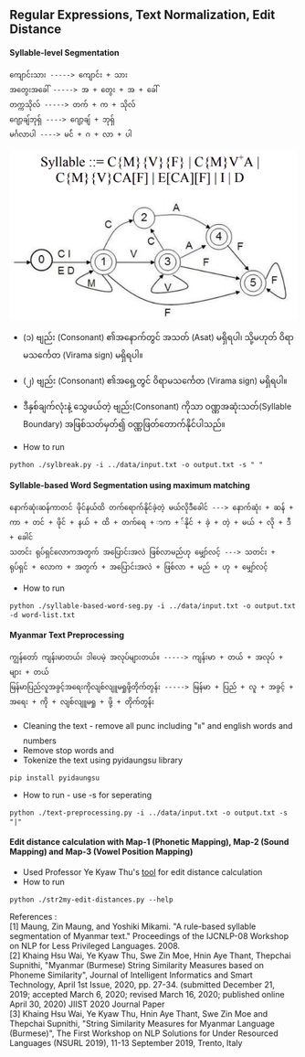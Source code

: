 ## Regular Expressions, Text Normalization, Edit Distance

#### Syllable-level Segmentation

```text
ကျောင်းသား -----> ကျောင်း + သား 
အတွေးအခေါ် -----> အ + တွေး + အ + ခေါ်
တက္ကသိုလ် -----> တက် + က + သိုလ် 
ဂျော့ချ်ဘုရှ် ----> ဂျော့ချ် + ဘုရှ်  
မင်္ဂလာပါ ----> မင်် + ဂ + လာ + ပါ
```
![syllable_structure](syllable-structure.png)
- (၁) ဗျည်း (Consonant) ၏အနောက်တွင် အသတ် (Asat) မရှိရပါ၊ သို့မဟုတ် ဝိရာမသင်္ကေတ (Virama sign) မရှိရပါ။
- (၂) ဗျည်း (Consonant) ၏အရှေ့တွင် ဝိရာမသင်္ကေတ (Virama sign) မရှိရပါ။
- ဒီနှစ်ချက်လုံးနဲ့ ​သွေဖယ်​တဲ့ ဗျည်း(Consonant) ကိုသာ ဝဏ္ဏအဆုံးသတ်(Syllable Boundary) အဖြစ်သတ်မှတ်၍ ဝဏ္ဏဖြတ်​တောက်နိုင်ပါသည်။

- How to run
```{r, engine='bash', count_lines}
python ./sylbreak.py -i ../data/input.txt -o output.txt -s " "
```
#### Syllable-based Word Segmentation using maximum matching

```text
နောက်ဆုံးဆန်ကာတင် ဖိုင်နယ်ထိ တက်ရောက်နိုင်ခဲ့တဲ့ မယ်လိုဒီခေါင် ---> နောက်ဆုံး + ဆန် + ကာ + တင် + ဖိုင် + နယ် + ထိ + တက်ရေ + ာက + ်နိုင် + ခဲ့ + တဲ့ + မယ် + လို + ဒီ + ခေါင် 
သတင်း ရုပ်ရှင်လောကအတွက် အပြောင်းအလဲ ဖြစ်လာမည်ဟု မျှော်လင့် ---> သတင်း + ရုပ်ရှင် + လောက + အတွက် + အပြောင်းအလဲ + ဖြစ်လာ + မည် + ဟု + မျှော်လင့်
```

- How to run
```{r, engine='bash', count_lines}
python ./syllable-based-word-seg.py -i ../data/input.txt -o output.txt -d word-list.txt
```


#### Myanmar Text Preprocessing

```text
ကျွန်တော် ကျန်းမာတယ်၊ ဒါပေမဲ့ အလုပ်များတယ်။ -----> ကျန်းမာ + တယ် + အလုပ် + များ + တယ်
မြန်မာပြည်လူအခွင့်အရေးကိုလျစ်လျူမရှုဖို့တိုက်တွန်း -----> မြန်မာ + ပြည် + လူ + အခွင့် + အရေး + ကို + လျစ်လျူမရှု + ဖို့ + တိုက်တွန်း
```
- Cleaning the text - remove all punc including "။" and english words and numbers
- Remove stop words and
- Tokenize the text using pyidaungsu library 
```{r, engine='bash', count_lines}
pip install pyidaungsu
```
- How to run - use -s for seperating
```{r, engine='bash', count_lines}
python ./text-preprocessing.py -i ../data/input.txt -o output.txt -s "|"
```

#### Edit distance calculation with Map-1 (Phonetic Mapping), Map-2 (Sound Mapping) and Map-3 (Vowel Position Mapping)
- Used Professor Ye Kyaw Thu's [tool](https://github.com/ye-kyaw-thu/tools/blob/master/python/str2my-edit-distances.py) for edit distance calculation
- How to run
```{r, engine='bash', count_lines}
python ./str2my-edit-distances.py --help
```

References : 
<br>
[1] Maung, Zin Maung, and Yoshiki Mikami. "A rule-based syllable segmentation of Myanmar text." Proceedings of the IJCNLP-08 Workshop on NLP for Less Privileged Languages. 2008.
<br>
[2] Khaing Hsu Wai, Ye Kyaw Thu, Swe Zin Moe, Hnin Aye Thant, Thepchai Supnithi, "Myanmar (Burmese) String Similarity Measures based on Phoneme Similarity", Journal of Intelligent Informatics and Smart Technology, April 1st Issue, 2020, pp. 27-34. (submitted December 21, 2019; accepted March 6, 2020; revised March 16, 2020; published online April 30, 2020) JIIST 2020 Journal Paper
<br>
[3] Khaing Hsu Wai, Ye Kyaw Thu, Hnin Aye Thant, Swe Zin Moe and Thepchai Supnithi, "String Similarity Measures for Myanmar Language (Burmese)", The First Workshop on NLP Solutions for Under Resourced Languages (NSURL 2019), 11-13 September 2019, Trento, Italy
